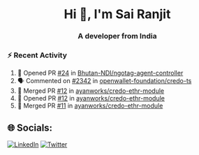 <h1 align="center">Hi 👋, I'm Sai Ranjit</h1>
<h3 align="center">A developer from India</h3>

### :zap: Recent Activity

<!--START_SECTION:activity-->
1. 💪 Opened PR [#24](https://github.com/Bhutan-NDI/ngotag-agent-controller/pull/24) in [Bhutan-NDI/ngotag-agent-controller](https://github.com/Bhutan-NDI/ngotag-agent-controller)
2. 🗣 Commented on [#2342](https://github.com/openwallet-foundation/credo-ts/issues/2342#issuecomment-3144561557) in [openwallet-foundation/credo-ts](https://github.com/openwallet-foundation/credo-ts)
3. 🎉 Merged PR [#12](https://github.com/ayanworks/credo-ethr-module/pull/12) in [ayanworks/credo-ethr-module](https://github.com/ayanworks/credo-ethr-module)
4. 💪 Opened PR [#12](https://github.com/ayanworks/credo-ethr-module/pull/12) in [ayanworks/credo-ethr-module](https://github.com/ayanworks/credo-ethr-module)
5. 🎉 Merged PR [#11](https://github.com/ayanworks/credo-ethr-module/pull/11) in [ayanworks/credo-ethr-module](https://github.com/ayanworks/credo-ethr-module)
<!--END_SECTION:activity-->

## 🌐 Socials:
[![LinkedIn](https://img.shields.io/badge/LinkedIn-%230077B5.svg?logo=linkedin&logoColor=white)](https://linkedin.com/in/sairanjit) [![Twitter](https://img.shields.io/badge/Twitter-%231DA1F2.svg?logo=Twitter&logoColor=white)](https://twitter.com/sairanjit_) 
